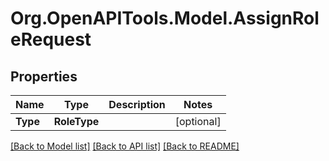 # Org.OpenAPITools.Model.AssignRoleRequest

## Properties

Name | Type | Description | Notes
------------ | ------------- | ------------- | -------------
**Type** | **RoleType** |  | [optional] 

[[Back to Model list]](../README.md#documentation-for-models) [[Back to API list]](../README.md#documentation-for-api-endpoints) [[Back to README]](../README.md)

